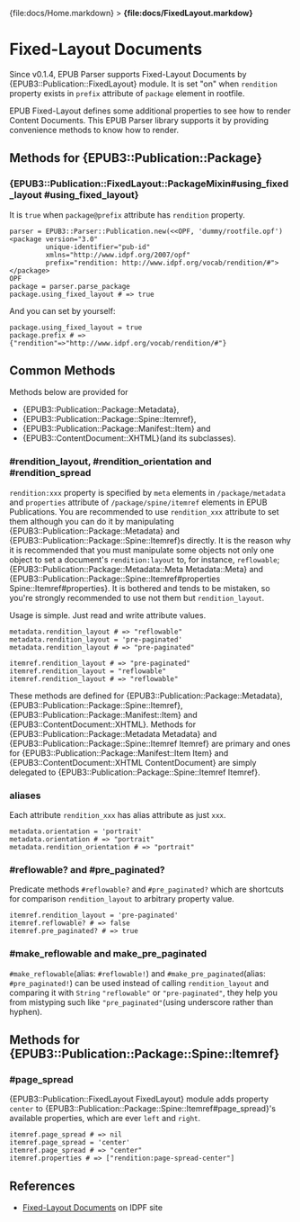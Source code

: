 {file:docs/Home.markdown} > **{file:docs/FixedLayout.markdow}**

Fixed-Layout Documents
======================

Since v0.1.4, EPUB Parser supports Fixed-Layout Documents by {EPUB3::Publication::FixedLayout} module.
It is set "on" when `rendition` property exists in `prefix` attribute of `package` element in rootfile.

EPUB Fixed-Layout defines some additional properties to see how to render Content Documents. This EPUB Parser library supports it by providing convenience methods to know how to render.

Methods for {EPUB3::Publication::Package}
----------------------------------------

### {EPUB3::Publication::FixedLayout::PackageMixin#using_fixed_layout #using_fixed_layout}

It is `true` when `package@prefix` attribute has `rendition` property.

    parser = EPUB3::Parser::Publication.new(<<OPF, 'dummy/rootfile.opf')
    <package version="3.0"
             unique-identifier="pub-id"
             xmlns="http://www.idpf.org/2007/opf"
             prefix="rendition: http://www.idpf.org/vocab/rendition/#">
    </package>
    OPF
    package = parser.parse_package
    package.using_fixed_layout # => true

And you can set by yourself:

    package.using_fixed_layout = true
    package.prefix # => {"rendition"=>"http://www.idpf.org/vocab/rendition/#"}

Common Methods
--------------

Methods below are provided for

* {EPUB3::Publication::Package::Metadata},
* {EPUB3::Publication::Package::Spine::Itemref},
* {EPUB3::Publication::Package::Manifest::Item} and
* {EPUB3::ContentDocument::XHTML}(and its subclasses).

### #rendition_layout, #rendition_orientation and #rendition_spread

`rendition:xxx` property is specified by `meta` elements in `/package/metadata` and `properties` attribute of `/package/spine/itemref` elements in EPUB Publications. You are recommended to use `rendition_xxx` attribute to set them although you can do it by manipulating {EPUB3::Publication::Package::Metadata} and {EPUB3::Publication::Package::Spine::Itemref}s directly. It is the reason why it is recommended that you must manipulate some objects not only one object to set a document's `rendition:layout` to, for instance, `reflowable`; {EPUB3::Publication::Package::Metadata::Meta Metadata::Meta} and {EPUB3::Publication::Package::Spine::Itemref#properties Spine::Itemref#properties}. It is bothered and tends to be mistaken, so you're strongly recommended to use not them but `rendition_layout`.

Usage is simple. Just read and write attribute values.

    metadata.rendition_layout # => "reflowable"
    metadata.rendition_layout = 'pre-paginated'
    metadata.rendition_layout # => "pre-paginated"
    
    itemref.rendition_layout # => "pre-paginated"
    itemref.rendition_layout = "reflowable"
    itemref.rendition_layout # => "reflowable"

These methods are defined for {EPUB3::Publication::Package::Metadata}, {EPUB3::Publication::Package::Spine::Itemref}, {EPUB3::Publication::Package::Manifest::Item} and {EPUB3::ContentDocument::XHTML}. Methods for {EPUB3::Publication::Package::Metadata Metadata} and {EPUB3::Publication::Package::Spine::Itemref Itemref} are primary and ones for {EPUB3::Publication::Package::Manifest::Item Item} and {EPUB3::ContentDocument::XHTML ContentDocument} are simply delegated to {EPUB3::Publication::Package::Spine::Itemref Itemref}.

### aliases

Each attribute `rendition_xxx` has alias attribute as just `xxx`.

    metadata.orientation = 'portrait'
    metadata.orientation # => "portrait"
    metadata.rendition_orientation # => "portrait"

### #reflowable? and #pre_paginated?

Predicate methods `#reflowable?` and `#pre_paginated?` which are shortcuts for comparison `rendition_layout` to arbitrary property value.

    itemref.rendition_layout = 'pre-paginated'
    itemref.reflowable? # => false
    itemref.pre_paginated? # => true

### #make_reflowable and make_pre_paginated

`#make_reflowable`(alias: `#reflowable!`) and `#make_pre_paginated`(alias: `#pre_paginated!`) can be used instead of calling `rendition_layout` and comparing it with `String` `"reflowable"` or `"pre-paginated"`, they help you from mistyping such like `"pre_paginated"`(using underscore rather than hyphen).

Methods for {EPUB3::Publication::Package::Spine::Itemref}
--------------------------------------------------------

### #page_spread

{EPUB3::Publication::FixedLayout FixedLayout} module adds property `center` to {EPUB3::Publication::Package::Spine::Itemref#page_spread}'s available properties, which are ever `left` and `right`.

    itemref.page_spread # => nil
    itemref.page_spread = 'center'
    itemref.page_spread # => "center"
    itemref.properties # => ["rendition:page-spread-center"]

References
----------

* [Fixed-Layout Documents][fixed-layout] on IDPF site

[fixed-layout]: http://www.idpf.org/epub/fxl/
